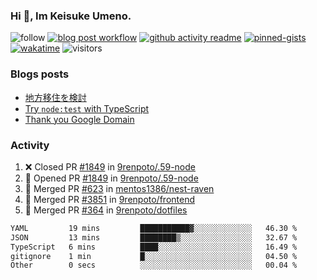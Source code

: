 ### Hi 👋, Im Keisuke Umeno.

<!--
**9renpoto/9renpoto** is a ✨ _special_ ✨ repository because its `README.md` (this file) appears on your GitHub profile.

Here are some ideas to get you started:

- 🔭 I’m currently working on ...
- 🌱 I’m currently learning ...
- 👯 I’m looking to collaborate on ...
- 🤔 I’m looking for help with ...
- 💬 Ask me about ...
- 📫 How to reach me: ...
- 😄 Pronouns: ...
- ⚡ Fun fact: ...
-->

![follow](https://img.shields.io/github/followers/9renpoto?label=Follow&style=social)
[![blog post workflow](https://github.com/9renpoto/9renpoto/actions/workflows/blog.yml/badge.svg)](https://github.com/9renpoto/9renpoto/actions/workflows/blog.yml)
[![github activity readme](https://github.com/9renpoto/9renpoto/actions/workflows/activity.yml/badge.svg)](https://github.com/9renpoto/9renpoto/actions/workflows/activity.yml)
[![pinned-gists](https://github.com/9renpoto/9renpoto/actions/workflows/pin-gist.yml/badge.svg)](https://github.com/9renpoto/9renpoto/actions/workflows/pin-gist.yml)
[![wakatime](https://github.com/9renpoto/9renpoto/actions/workflows/waka-readme-status.yml/badge.svg)](https://github.com/9renpoto/9renpoto/actions/workflows/waka-readme-status.yml)
![visitors](https://komarev.com/ghpvc/?username=9renpoto&label=Profile%20views&color=0e75b6&style=flat)

### Blogs posts

<!-- BLOG-POST-LIST:START -->
- [地方移住を検討](https://9renpoto.win/entry/2023/09/09/migration-plan)
- [Try `node:test` with TypeScript](https://9renpoto.win/entry/2023/07/23/node-test-runner)
- [Thank you Google Domain](https://9renpoto.win/entry/2023/07/08/new-domain)
<!-- BLOG-POST-LIST:END -->

### Activity

<!--START_SECTION:activity-->
1. ❌ Closed PR [#1849](https://github.com/9renpoto/.59-node/pull/1849) in [9renpoto/.59-node](https://github.com/9renpoto/.59-node)
2. 💪 Opened PR [#1849](https://github.com/9renpoto/.59-node/pull/1849) in [9renpoto/.59-node](https://github.com/9renpoto/.59-node)
3. 🎉 Merged PR [#623](https://github.com/mentos1386/nest-raven/pull/623) in [mentos1386/nest-raven](https://github.com/mentos1386/nest-raven)
4. 🎉 Merged PR [#3851](https://github.com/9renpoto/frontend/pull/3851) in [9renpoto/frontend](https://github.com/9renpoto/frontend)
5. 🎉 Merged PR [#364](https://github.com/9renpoto/dotfiles/pull/364) in [9renpoto/dotfiles](https://github.com/9renpoto/dotfiles)
<!--END_SECTION:activity-->

<!--START_SECTION:waka-->

```txt
YAML         19 mins         ███████████▓░░░░░░░░░░░░░   46.30 %
JSON         13 mins         ████████▒░░░░░░░░░░░░░░░░   32.67 %
TypeScript   6 mins          ████░░░░░░░░░░░░░░░░░░░░░   16.49 %
gitignore    1 min           █░░░░░░░░░░░░░░░░░░░░░░░░   04.50 %
Other        0 secs          ░░░░░░░░░░░░░░░░░░░░░░░░░   00.04 %
```

<!--END_SECTION:waka-->
